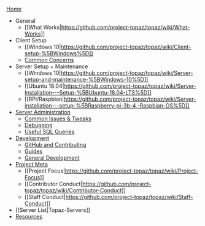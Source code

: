 [Home](https://github.com/project-topaz/topaz/wiki)
* General
  * [[What Works|https://github.com/project-topaz/topaz/wiki/What-Works]]
* Client Setup
  * [[Windows 10|https://github.com/project-topaz/topaz/wiki/Client-setup-%5BWindows%5D]]
  * [Common Concerns](https://github.com/project-topaz/topaz/wiki/Miscellaneous-(Client))
* Server Setup + Maintenance
  * [[Windows 10|https://github.com/project-topaz/topaz/wiki/Server-setup-and-maintenance-%5BWindows-10%5D]]
  * [[Ubuntu 18.04|https://github.com/project-topaz/topaz/wiki/Server-Installation---Setup-%5BUbuntu-18.04-LTS%5D]]
  * [[RPi/Raspbian|https://github.com/project-topaz/topaz/wiki/Server-installation---setup-%5BRaspberry-pi-3b-4,-Raspbian-OS%5D]]
* [Server Administration](https://github.com/project-topaz/topaz/wiki/Server-Administration)
  * [Common Issues & Tweaks](https://github.com/project-topaz/topaz/wiki/Miscellaneous-(Server))
  * [Debugging](https://github.com/project-topaz/topaz/wiki/Debugging)
  * [Useful SQL Queries](https://github.com/project-topaz/topaz/wiki/Useful-SQL-queries)
* [Development](https://github.com/project-topaz/topaz/wiki/Development)
  * [GitHub and Contributing](https://github.com/project-topaz/topaz/wiki/GitHub-and-Contributing)
  * [Guides](https://github.com/project-topaz/topaz/wiki/Guides-(Development))
  * [General Development](https://github.com/project-topaz/topaz/wiki/General-Development)
* [Project Meta](https://github.com/project-topaz/topaz/wiki/Project-Meta)
  * [[Project Focus|https://github.com/project-topaz/topaz/wiki/Project-Focus]]
  * [[Contributor Conduct|https://github.com/project-topaz/topaz/wiki/Contributor-Conduct]]
  * [[Staff Conduct|https://github.com/project-topaz/topaz/wiki/Staff-Conduct]]
* [[Server List|Topaz-Servers]]
* [Resources](https://github.com/project-topaz/topaz/wiki/Resources)

